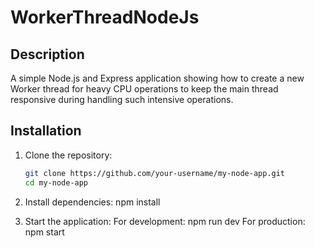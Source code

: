# WorkerThreadNodeJs


## Description

A simple Node.js and Express application showing how to create  a new Worker thread for heavy CPU operations to keep the main thread responsive during handling such intensive operations.

## Installation

1. Clone the repository:
   ```bash
   git clone https://github.com/your-username/my-node-app.git
   cd my-node-app

2. Install dependencies:
npm install

3. Start the application:
For development:
npm run dev
For production:
npm start
